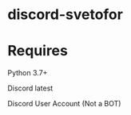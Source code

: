 # discord-svetofor

Requires
========

Python 3.7+

Discord latest

Discord User Account (Not a BOT)
